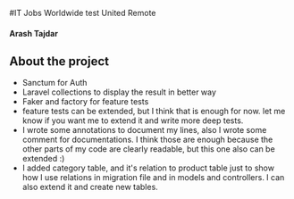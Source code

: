 #IT Jobs Worldwide test United Remote
#### Arash Tajdar

## About the project

- Sanctum for Auth
- Laravel collections to display the result in better way
- Faker and factory for feature tests
- feature tests can be extended, but I think that is enough for now. let me know if you want me to extend it and write more deep tests.
- I wrote some annotations to document my lines, also I wrote some comment for documentations. I think those are enough because the other parts of my code are clearly readable, but this one also can be extended :)
- I added category table, and it's relation to product table just to show how I use relations in migration file and in models and controllers. I can also extend it and create new tables.
